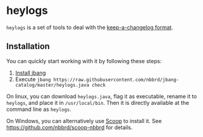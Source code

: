# heylogs

`heylogs` is a set of tools to deal with the [keep-a-changelog format](https://keepachangelog.com).

## Installation

You can quickly start working with it by following these steps:

1. [Install jbang](https://www.jbang.dev/download/)
3. Execute `jbang https://raw.githubusercontent.com/nbbrd/jbang-catalog/master/heylogs.java check `

On linux, you can download `heylogs.java`, flag it as executable, rename it to `heylogs`, and place it in `/usr/local/bin`.
Then it is directly available at the command line as `heylogs`.

On Windows, you can alternatively use [Scoop](https://scoop.sh/) to install it. See <https://github.com/nbbrd/scoop-nbbrd> for details.
